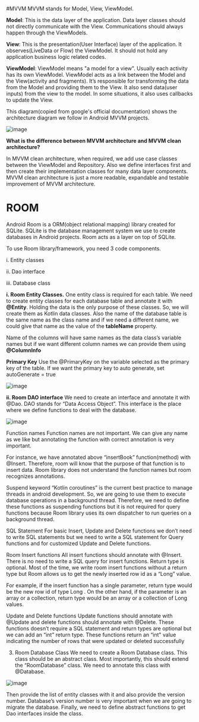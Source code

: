 #MVVM
MVVM stands for Model, View, ViewModel.

**Model**: This is the data layer of the application. Data layer classes should not directly communicate with the View. Communications should always happen through the ViewModels.

**View**: This is the presentation(User Interface) layer of the application. It observes(LiveData or Flow) the ViewModel. It should not hold any application business logic related codes.

**ViewModel**: ViewModel means "a model for a view". Usually each activity has its own ViewModel. ViewModel acts as a link between the Model and the View(activity and fragments). It’s responsible for transforming the data from the Model and providing them to the View. It also send data(user inputs) from the view to the model. In some situations, it also uses callbacks to update the View.

This diagram(copied from google's official documentation) shows the architecture diagram we follow in Android MVVM projects.

![image](https://github.com/user-attachments/assets/7176e277-e490-4ecf-bab3-315aa0cb7b82)

**What is the difference between MVVM architecture and MVVM clean architecture?**

In MVVM clean architecture, when required, we add use case classes between the ViewModel and Repository. Also we define interfaces first and then create their implementation classes for many data layer components. 
MVVM clean architecture is just a more readable, expandable and testable improvement of MVVM architecture.

# ROOM

Android Room is a ORM(object relational mapping) library created for SQLite. SQLite is the database management system we use to create databases in Android projects.
Room acts as a layer on top of SQLite.

To use Room library/framework, you need 3 code components. 

i. Entity classes

ii. Dao interface

iii. Database class

**i. Room Entity Classes.**
One entity class is required for each table. We need to create entity classes for each database table and annotate it with **@Entity**. Holding the data is the only purpose of these classes. So, we will create them as Kotlin data classes.
Also the name of the database table is the same name as the class name and if we need a different name, we could give that name as the value of the **tableName** property.

Name of the columns will have same names as the data class’s variable names but if we want different column names we can provide them using **@ColumnInfo**

**Primary Key**
Use the @PrimaryKey on the variable selected as the primary key of the table. If we want the primary key to auto generate, set autoGenerate = true

![image](https://github.com/user-attachments/assets/35b466a6-5f5c-4158-b1d9-d99e70931682)

**ii. Room DAO interface**
We need to create an interface and annotate it with @Dao. DAO stands for “Data Access Object”. This interface is the place where we define functions to deal with the database.

![image](https://github.com/user-attachments/assets/e6fe1918-b4d2-4821-8d77-49b2c397a889)

Function names
Function names are not important. We can give any name as we like but annotating the function with correct annotation is very important.

For instance, we have annotated above “insertBook” function(method) with @Insert. Therefore, room will know that the purpose of that function is to insert data. Room library does not 
understand the function names but room recognizes annotations.

Suspend keyword
“Kotlin coroutines” is the current best practice to manage threads in android development. So, we are going to use them to execute database operations in a background thread. Therefore, we 
need to define these functions as suspending functions but it is not required for query functions because Room library uses its own dispatcher to run queries on a background thread.

SQL Statement
For basic Insert, Update and Delete functions we don’t need to write SQL statements but we need to write a SQL statement for Query functions and for customized Update and Delete functions.

Room Insert functions
All insert functions should annotate with @Insert. There is no need to write a SQL query for insert functions. Return type is optional. Most of the time, we write room insert functions 
without a return type but Room allows us to get the newly inserted row id as a “Long” value.

For example, if the insert function has a single parameter, return type would be the new row id of type Long . On the other hand, if the parameter is an array or a collection, return type 
would be an array or a collection of Long values.

Update and Delete functions
Update functions should annotate with @Update and delete functions should annotate with @Delete. These functions doesn’t require a SQL statement and return types are optional but we can add
an “int” return type. These functions return an “int" value indicating the number of rows that were updated or deleted successfully

3) Room Database Class
We need to create a Room Database class. This class should be an abstract class. Most importantly, this should extend the “RoomDatabase” class. We need to annotate this class with @Database.

![image](https://github.com/user-attachments/assets/29ef0e25-7a3a-407a-ba4b-fc3c18b5deb5)

Then provide the list of entity classes with it and also provide the version number. Database’s version number is very important when we are going to migrate the database. Finally, we need 
to define abstract functions to get Dao interfaces inside the class.

